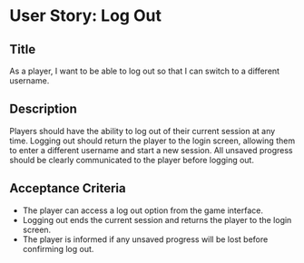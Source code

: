 
# User Story: Log Out

## Title
As a player, I want to be able to log out so that I can switch to a different username.

## Description
Players should have the ability to log out of their current session at any time. Logging out should return the player to the login screen, allowing them to enter a different username and start a new session. All unsaved progress should be clearly communicated to the player before logging out.

## Acceptance Criteria
- The player can access a log out option from the game interface.
- Logging out ends the current session and returns the player to the login screen.
- The player is informed if any unsaved progress will be lost before confirming log out.
